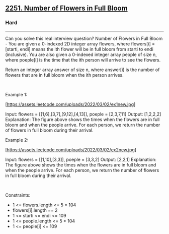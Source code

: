 <h2><a href="https://leetcode.com/problems/number-of-flowers-in-full-bloom/">2251. Number of Flowers in Full Bloom</a></h2><h3>Hard</h3><hr>Can you solve this real interview question? Number of Flowers in Full Bloom - You are given a 0-indexed 2D integer array flowers, where flowers[i] = [starti, endi] means the ith flower will be in full bloom from starti to endi (inclusive). You are also given a 0-indexed integer array people of size n, where poeple[i] is the time that the ith person will arrive to see the flowers.

Return an integer array answer of size n, where answer[i] is the number of flowers that are in full bloom when the ith person arrives.

 

Example 1:

[https://assets.leetcode.com/uploads/2022/03/02/ex1new.jpg]


Input: flowers = [[1,6],[3,7],[9,12],[4,13]], poeple = [2,3,7,11]
Output: [1,2,2,2]
Explanation: The figure above shows the times when the flowers are in full bloom and when the people arrive.
For each person, we return the number of flowers in full bloom during their arrival.


Example 2:

[https://assets.leetcode.com/uploads/2022/03/02/ex2new.jpg]


Input: flowers = [[1,10],[3,3]], poeple = [3,3,2]
Output: [2,2,1]
Explanation: The figure above shows the times when the flowers are in full bloom and when the people arrive.
For each person, we return the number of flowers in full bloom during their arrival.


 

Constraints:

 * 1 <= flowers.length <= 5 * 104
 * flowers[i].length == 2
 * 1 <= starti <= endi <= 109
 * 1 <= people.length <= 5 * 104
 * 1 <= people[i] <= 109